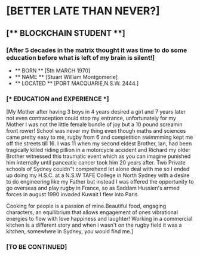 # [BETTER LATE THAN NEVER?]
## [** BLOCKCHAIN STUDENT **]  

### [After 5 decades in the matrix thought it was time to do some education before what is left of my brain is silent!]

- ** BORN ** [5th MARCH 1970]
- ** NAME ** [Stuart William Montgomerie]
- ** LOCATED ** [PORT MACQUARIE,N.S.W. 2444.]

### [* EDUCATION and EXPERIENCE *]

[My Mother after having 3 boys in 4 years desired a girl and 7 years later not even contraception could stop my entrance, unfortunately for my Mother I was not 
the little female bundle of joy but a 10 pound screamin front rower! School was never my thing even though maths and sciences came pretty easy to me, rugby from 6 and competition 
swimmming kept me off the streets till 16. 
I was 11 when my second eldest Brother, Ian, had been tragically killed riding pillion in a motorcycle accident and Richard my older Brother witnessed this traumatic event which as you can imagine
punished him internally until panceatic cancer took him 20 years after.
Two Private schools of Sydney couldn"t comprehend let alone deal with me so I ended up doing my H.S.C. at a N.S.W TAFE College in North Sydney with a desire to do engineering like my Father
but instead I was offered the opportunity to go overseas and play rugby in France, so as Saddam Hussien's armed forces in august 1990 invaded Kuwait I flew into Paris.  

Cooking for people is a passion of mine.Beautiful food, engaging characters, an equilibrium that allows engagement of ones vibrational energies to flow with love happiness and laughter!
Working in a commercial kitchen is a different story and when i wasn't on the rugby field it was a kitchen, somewhere in Sydney, you would find me.]
### [TO BE CONTINUED]
 


<!--
**SWM369-BCA/SWM369-BCA** is a ✨ _special_ ✨ repository because its `README.md` (this file) appears on your GitHub profile.

Here are some ideas to get you started:

- 🔭 I’m currently working on ...
- 🌱 I’m currently learning ...
- 👯 I’m looking to collaborate on ...
- 🤔 I’m looking for help with ...
- 💬 Ask me about ...
- 📫 How to reach me: ...
- 😄 Pronouns: ...
- ⚡ Fun fact: ...
-->
